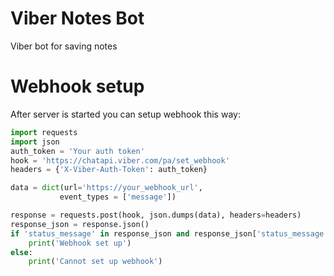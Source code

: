 # Viber Notes Bot
Viber bot for saving notes

# Webhook setup
After server is started you can setup webhook this way:  
```python
import requests
import json
auth_token = 'Your auth token'
hook = 'https://chatapi.viber.com/pa/set_webhook'
headers = {'X-Viber-Auth-Token': auth_token}

data = dict(url='https://your_webhook_url',
           event_types = ['message'])

response = requests.post(hook, json.dumps(data), headers=headers)
response_json = response.json()
if 'status_message' in response_json and response_json['status_message'] == 'ok':
    print('Webhook set up')
else:
    print('Cannot set up webhook')
```